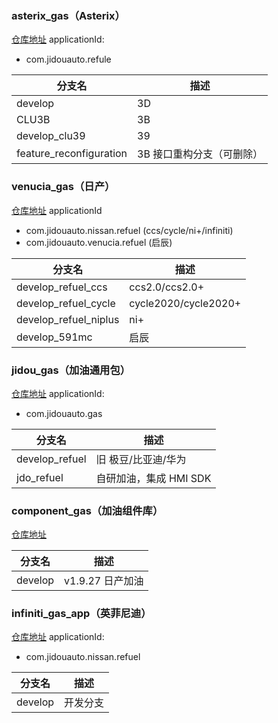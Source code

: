 ### asterix_gas（Asterix）
[仓库地址](http://jdo-gerrit.aijidou.com/#/admin/projects/asterix_gas)
applicationId:
- com.jidouauto.refule

| 分支名                     | 描述             |
| ----------------------- | -------------- |
| develop                 | 3D             |
| CLU3B                   | 3B             |
| develop_clu39           | 39             |
| feature_reconfiguration | 3B 接口重构分支（可删除） |

### venucia_gas（日产）
[仓库地址](http://jdo-gerrit.aijidou.com/#/admin/projects/venucia_gas)
applicationId
- com.jidouauto.nissan.refuel (ccs/cycle/ni+/infiniti)
- com.jidouauto.venucia.refuel (启辰)

| 分支名                   | 描述                   |
| --------------------- | -------------------- |
| develop_refuel_ccs    | ccs2.0/ccs2.0+       |
| develop_refuel_cycle  | cycle2020/cycle2020+ |
| develop_refuel_niplus | ni+                  |
| develop_591mc         | 启辰                   |

### jidou_gas（加油通用包）
[仓库地址](http://jdo-gerrit.aijidou.com/#/admin/projects/jidou_gas)
applicationId:
- com.jidouauto.gas

| 分支名            | 描述              |
| -------------- | --------------- |
| develop_refuel | 旧 极豆/比亚迪/华为     |
| jdo_refuel     | 自研加油，集成 HMI SDK |

### component_gas（加油组件库）
[仓库地址](http://jdo-gerrit.aijidou.com/#/admin/projects/component_gas)

| 分支名     | 描述            |
| ------- | ------------- |
| develop | v1.9.27  日产加油 |

### infiniti_gas_app（英菲尼迪）
[仓库地址](http://jdo-gerrit.aijidou.com/#/admin/projects/infiniti_gas_app)
applicationId:
- com.jidouauto.nissan.refuel

| 分支名     | 描述   |
| ------- | ---- |
| develop | 开发分支 |
